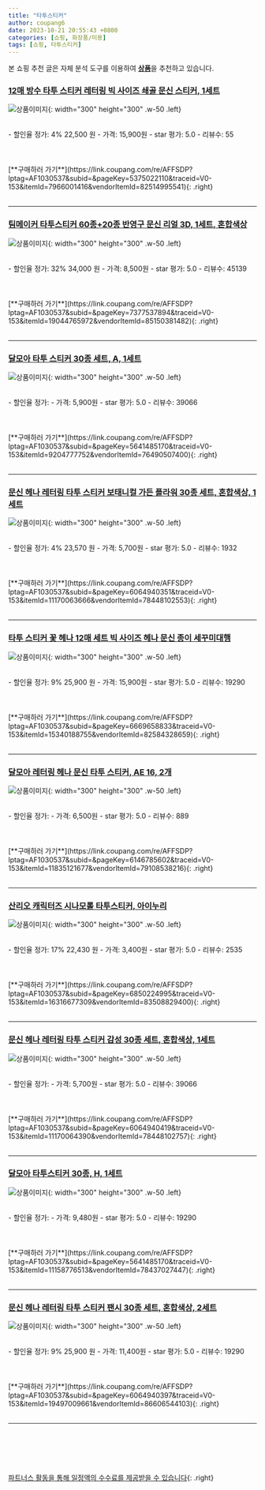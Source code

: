 ```yaml
---
title: "타투스티커"
author: coupang6
date: 2023-10-21 20:55:43 +0800
categories: [쇼핑, 화장품/미용]
tags: [쇼핑, 타투스티커]
---
```


본 쇼핑 추천 글은 자체 분석 도구를 이용하여 [**상품**](https://link.coupang.com/a/bao1ui)을 추천하고 있습니다.

### [12매 방수 타투 스티커 레터링 빅 사이즈 쇄골 문신 스티커, 1세트](https://link.coupang.com/re/AFFSDP?lptag=AF1030537&subid=&pageKey=5375022110&traceid=V0-153&itemId=7966001416&vendorItemId=82514995541)

![상품이미지](https://thumbnail9.coupangcdn.com/thumbnails/remote/230x230ex/image/vendor_inventory/77a8/c204c76e28849708e999a683fa16c8eecb253d3d036c40585fd27abb0034.png){: width="300" height="300" .w-50 .left}


<br>
- 할인율 정가: 4%  22,500   원
- 가격: 15,900원
- star 평가: 5.0
- 리뷰수: 55
<br>
<br>
<br>
<br>
[**구매하러 가기**](https://link.coupang.com/re/AFFSDP?lptag=AF1030537&subid=&pageKey=5375022110&traceid=V0-153&itemId=7966001416&vendorItemId=82514995541){: .right}
<br>
<br>

---

### [팀메이커 타투스티커 60종+20종 반영구 문신 리얼 3D, 1세트, 혼합색상](https://link.coupang.com/re/AFFSDP?lptag=AF1030537&subid=&pageKey=7377537894&traceid=V0-153&itemId=19044765972&vendorItemId=85150381482)

![상품이미지](https://thumbnail7.coupangcdn.com/thumbnails/remote/230x230ex/image/vendor_inventory/c8b6/fe1b051667ad3fe868ed9f4dfc4058f11b0b3bed5579c69bf61cf78476a3.jpg){: width="300" height="300" .w-50 .left}


<br>
- 할인율 정가: 32%  34,000   원
- 가격: 8,500원
- star 평가: 5.0
- 리뷰수: 45139
<br>
<br>
<br>
<br>
[**구매하러 가기**](https://link.coupang.com/re/AFFSDP?lptag=AF1030537&subid=&pageKey=7377537894&traceid=V0-153&itemId=19044765972&vendorItemId=85150381482){: .right}
<br>
<br>

---

### [달모아 타투 스티커 30종 세트, A, 1세트](https://link.coupang.com/re/AFFSDP?lptag=AF1030537&subid=&pageKey=5641485170&traceid=V0-153&itemId=9204777752&vendorItemId=76490507400)

![상품이미지](https://thumbnail8.coupangcdn.com/thumbnails/remote/230x230ex/image/rs_quotation_api/lqyopnp9/4ceb381773b5415ead086e3f762f8fb3.jpg){: width="300" height="300" .w-50 .left}


<br>
- 할인율 정가: 
- 가격: 5,900원
- star 평가: 5.0
- 리뷰수: 39066
<br>
<br>
<br>
<br>
[**구매하러 가기**](https://link.coupang.com/re/AFFSDP?lptag=AF1030537&subid=&pageKey=5641485170&traceid=V0-153&itemId=9204777752&vendorItemId=76490507400){: .right}
<br>
<br>

---

### [문신 헤나 레터링 타투 스티커 보태니컬 가든 플라워 30종 세트, 혼합색상, 1세트](https://link.coupang.com/re/AFFSDP?lptag=AF1030537&subid=&pageKey=6064940351&traceid=V0-153&itemId=11170063666&vendorItemId=78448102553)

![상품이미지](https://thumbnail10.coupangcdn.com/thumbnails/remote/230x230ex/image/retail/images/2021/09/01/12/1/e50193d1-e482-4d52-bdc0-15425589db4c.jpg){: width="300" height="300" .w-50 .left}


<br>
- 할인율 정가: 4%  23,570   원
- 가격: 5,700원
- star 평가: 5.0
- 리뷰수: 1932
<br>
<br>
<br>
<br>
[**구매하러 가기**](https://link.coupang.com/re/AFFSDP?lptag=AF1030537&subid=&pageKey=6064940351&traceid=V0-153&itemId=11170063666&vendorItemId=78448102553){: .right}
<br>
<br>

---

### [타투 스티커 꽃 헤나 12매 세트 빅 사이즈 헤나 문신 종이 세꾸미대행](https://link.coupang.com/re/AFFSDP?lptag=AF1030537&subid=&pageKey=6669658833&traceid=V0-153&itemId=15340188755&vendorItemId=82584328659)

![상품이미지](https://thumbnail6.coupangcdn.com/thumbnails/remote/230x230ex/image/vendor_inventory/7357/98782e4bf544db9746f3981d51a89327f31f9532a8e93c6ab39453d5a715.jpg){: width="300" height="300" .w-50 .left}


<br>
- 할인율 정가: 9%  25,900   원
- 가격: 15,900원
- star 평가: 5.0
- 리뷰수: 19290
<br>
<br>
<br>
<br>
[**구매하러 가기**](https://link.coupang.com/re/AFFSDP?lptag=AF1030537&subid=&pageKey=6669658833&traceid=V0-153&itemId=15340188755&vendorItemId=82584328659){: .right}
<br>
<br>

---

### [달모아 레터링 헤나 문신 타투 스티커, AE 16, 2개](https://link.coupang.com/re/AFFSDP?lptag=AF1030537&subid=&pageKey=6146785602&traceid=V0-153&itemId=11835121677&vendorItemId=79108538216)

![상품이미지](https://thumbnail6.coupangcdn.com/thumbnails/remote/230x230ex/image/retail/images/526767267968812-bc66ca77-25b6-4082-9834-1ebd43121444.jpg){: width="300" height="300" .w-50 .left}


<br>
- 할인율 정가: 
- 가격: 6,500원
- star 평가: 5.0
- 리뷰수: 889
<br>
<br>
<br>
<br>
[**구매하러 가기**](https://link.coupang.com/re/AFFSDP?lptag=AF1030537&subid=&pageKey=6146785602&traceid=V0-153&itemId=11835121677&vendorItemId=79108538216){: .right}
<br>
<br>

---

### [산리오 캐릭터즈 시나모롤 타투스티커, 아이누리](https://link.coupang.com/re/AFFSDP?lptag=AF1030537&subid=&pageKey=6850224995&traceid=V0-153&itemId=16316677309&vendorItemId=83508829400)

![상품이미지](https://thumbnail8.coupangcdn.com/thumbnails/remote/230x230ex/image/vendor_inventory/4ee3/c5bedf89ed6eca9600df13568461fb75904b82e68f3c836b61782a8be121.jpg){: width="300" height="300" .w-50 .left}


<br>
- 할인율 정가: 17%  22,430   원
- 가격: 3,400원
- star 평가: 5.0
- 리뷰수: 2535
<br>
<br>
<br>
<br>
[**구매하러 가기**](https://link.coupang.com/re/AFFSDP?lptag=AF1030537&subid=&pageKey=6850224995&traceid=V0-153&itemId=16316677309&vendorItemId=83508829400){: .right}
<br>
<br>

---

### [문신 헤나 레터링 타투 스티커 감성 30종 세트, 혼합색상, 1세트](https://link.coupang.com/re/AFFSDP?lptag=AF1030537&subid=&pageKey=6064940419&traceid=V0-153&itemId=11170064390&vendorItemId=78448102757)

![상품이미지](https://thumbnail9.coupangcdn.com/thumbnails/remote/230x230ex/image/retail/images/2021/09/01/12/1/e4073b2b-6cc6-4198-8621-2b47c9303cd8.jpg){: width="300" height="300" .w-50 .left}


<br>
- 할인율 정가: 
- 가격: 5,700원
- star 평가: 5.0
- 리뷰수: 39066
<br>
<br>
<br>
<br>
[**구매하러 가기**](https://link.coupang.com/re/AFFSDP?lptag=AF1030537&subid=&pageKey=6064940419&traceid=V0-153&itemId=11170064390&vendorItemId=78448102757){: .right}
<br>
<br>

---

### [달모아 타투스티커 30종, H, 1세트](https://link.coupang.com/re/AFFSDP?lptag=AF1030537&subid=&pageKey=5641485170&traceid=V0-153&itemId=11158776513&vendorItemId=78437027447)

![상품이미지](https://thumbnail6.coupangcdn.com/thumbnails/remote/230x230ex/image/retail/images/1473195736823728-7b5e9511-b8ed-477a-b1ac-c2a419503eeb.jpg){: width="300" height="300" .w-50 .left}


<br>
- 할인율 정가: 
- 가격: 9,480원
- star 평가: 5.0
- 리뷰수: 19290
<br>
<br>
<br>
<br>
[**구매하러 가기**](https://link.coupang.com/re/AFFSDP?lptag=AF1030537&subid=&pageKey=5641485170&traceid=V0-153&itemId=11158776513&vendorItemId=78437027447){: .right}
<br>
<br>

---

### [문신 헤나 레터링 타투 스티커 팬시 30종 세트, 혼합색상, 2세트](https://link.coupang.com/re/AFFSDP?lptag=AF1030537&subid=&pageKey=6064940397&traceid=V0-153&itemId=19497009661&vendorItemId=86606544103)

![상품이미지](https://thumbnail10.coupangcdn.com/thumbnails/remote/230x230ex/image/retail/images/cb2d5b1b-33f1-4558-ba3a-2f58c54195142568366491266273828.png){: width="300" height="300" .w-50 .left}


<br>
- 할인율 정가: 9%  25,900   원
- 가격: 11,400원
- star 평가: 5.0
- 리뷰수: 19290
<br>
<br>
<br>
<br>
[**구매하러 가기**](https://link.coupang.com/re/AFFSDP?lptag=AF1030537&subid=&pageKey=6064940397&traceid=V0-153&itemId=19497009661&vendorItemId=86606544103){: .right}
<br>
<br>

---
<br><br><br><br><br> [파트너스 활동을 통해 일정액의 수수료를 제공받을 수 있습니다](https://link.coupang.com/a/bao1ui){: .right}